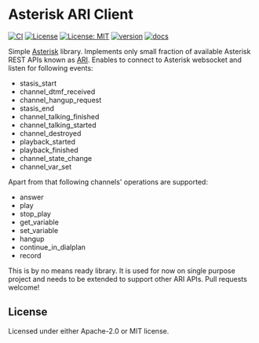 # Asterisk ARI Client
[![CI](https://github.com/jabber-tools/asterisk-ari-client-rs/actions/workflows/ci.yml/badge.svg)](https://github.com/jabber-tools/asterisk-ari-client-rs/actions/workflows/ci.yml)
[![License](https://img.shields.io/badge/License-Apache-blue.svg)](LICENSE-APACHE)
[![License: MIT](https://img.shields.io/badge/License-MIT-yellow.svg)](LICENSE-MIT)
[![version](https://img.shields.io/crates/v/asterisk-ari-client-rs)](https://crates.io/crates/asterisk-ari-client-rs)
[![docs](https://docs.rs/asterisk-ari-client-rs/badge.svg)](https://docs.rs/asterisk-ari-client-rs)

Simple [Asterisk](https://www.asterisk.org/) library. Implements only small fraction of available Asterisk REST APIs known as [ARI](https://wiki.asterisk.org/wiki/pages/viewpage.action?pageId=29395573). Enables to connect to Asterisk websocket and listen for following events:

* stasis_start
* channel_dtmf_received
* channel_hangup_request
* stasis_end
* channel_talking_finished
* channel_talking_started
* channel_destroyed
* playback_started
* playback_finished
* channel_state_change
* channel_var_set
  
Apart from that following channels' operations are supported:

* answer
* play
* stop_play
* get_variable
* set_variable
* hangup
* continue_in_dialplan
* record

This is by no means ready library. It is used for now on single purpose project and needs to be extended to support other ARI APIs. Pull requests welcome!

## License

Licensed under either Apache-2.0 or MIT license. 